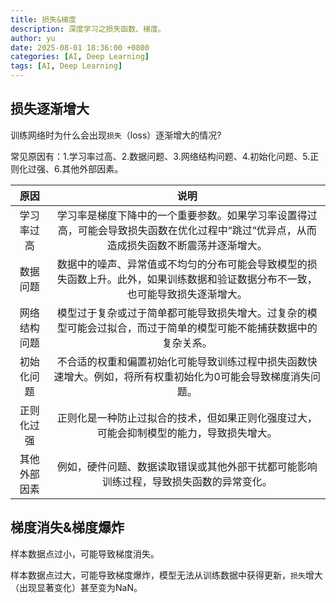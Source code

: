 ```yaml
---
title: 损失&梯度
description: 深度学习之损失函数、梯度。
author: yu
date: 2025-08-01 18:36:00 +0800
categories: [AI, Deep Learning]
tags: [AI, Deep Learning]
---
```



## 损失逐渐增大

训练网络时为什么会出现`损失`（loss）逐渐增大的情况?

常见原因有：1.学习率过高、2.数据问题、3.网络结构问题、4.初始化问题、5.正则化过强、6.其他外部因素。

|原因|说明|
|:---:|:---:|
| 学习率过高   | 学习率是梯度下降中的一个重要参数。如果学习率设置得过高，可能会导致损失函数在优化过程中”跳过”优异点，从而造成损失函数不断震荡并逐渐增大。|
| 数据问题     | 数据中的噪声、异常值或不均匀的分布可能会导致模型的损失函数上升。此外，如果训练数据和验证数据分布不一致，也可能导致损失逐渐增大。|
| 网络结构问题 | 模型过于复杂或过于简单都可能导致损失增大。过复杂的模型可能会过拟合，而过于简单的模型可能不能捕获数据中的复杂关系。|
| 初始化问题   | 不合适的权重和偏置初始化可能导致训练过程中损失函数快速增大。例如，将所有权重初始化为0可能会导致梯度消失问题。|
| 正则化过强   | 正则化是一种防止过拟合的技术，但如果正则化强度过大，可能会抑制模型的能力，导致损失增大。|
| 其他外部因素 | 例如，硬件问题、数据读取错误或其他外部干扰都可能影响训练过程，导致损失函数的异常变化。|

## 梯度消失&梯度爆炸

样本数据点过小，可能导致梯度消失。

样本数据点过大，可能导致梯度爆炸，模型无法从训练数据中获得更新，`损失`增大（出现显著变化）甚至变为NaN。

